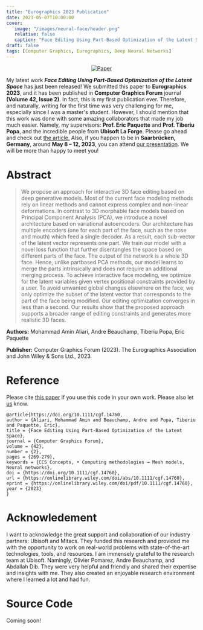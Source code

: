 ```yaml
---
title: "Eurographics 2023 Publication"
date: 2023-05-07T10:00:00
cover:
   image: "/images/neural-face/header.png"
   relative: false
   caption: "Face Editing Using Part‑Based Optimization of the Latent Space"
draft: false
tags: [Computer Graphics, Eurographics, Deep Neural Networks]
---
```

<div align='center'>
    <a href='http://dx.doi.org/10.1111/cgf.14760' target='_blank'><img loading="lazy" src="https://img.shields.io/badge/Paper-nueral--face-blue" alt="Paper" /></a>
</div>

My latest work _**Face Editing Using Part‑Based Optimization of the Latent Space**_ has just been released! We submitted this paper to **Eurographics 2023**, and it has been published in **Computer Graphics Forum** journal **(Volume 42, Issue 2)**. In fact, this is my first publication ever.
Therefore, and naturally, writing for the first time was very challenging for me, especially since I was a master's student.
However, I should mention that this work was done with some amazing collaborators that made my job much easier. Namely, my supervisors: **Prof. Eric Paquette** and **Prof. Tiberiu Popa**, and the incredible people from **Ubisoft La Forge**.
Please go ahead and check out [the article.](http://dx.doi.org/10.1111/cgf.14760) Also, if you happen to be in **Saarbrücken, Germany**, around **May 8 – 12, 2023**, you can attend [our presentation](https://eg2023.saarland-informatics-campus.de/full-program/#fp3-10-1).
We will be more than happy to meet you!

# Abstract
> We propose an approach for interactive 3D face editing based on deep generative models. Most of the current face modeling methods rely on linear methods and cannot express complex and non-linear deformations. In contrast to 3D morphable face models based on Principal Component Analysis (PCA), we introduce a novel architecture based on variational autoencoders. Our architecture has multiple encoders (one for each part of the face, such as the nose and mouth) which feed a single decoder. As a result, each sub-vector of the latent vector represents one part. We train our model with a novel loss function that further disentangles the space based on different parts of the face. The output of the network is a whole 3D face. Hence, unlike partbased PCA methods, our model learns to merge the parts intrinsically and does not require an additional merging process. To achieve interactive face modeling, we optimize for the latent variables given vertex positional constraints provided by a user. To avoid unwanted global changes elsewhere on the face, we only optimize the subset of the latent vector that corresponds to the part of the face being modified. Our editing optimization converges in less than a second. Our results show that the proposed approach supports a broader range of editing constraints and generates more realistic 3D faces.

**Authors:** Mohammad Amin Aliari, Andre Beauchamp, Tiberiu Popa, Eric Paquette

**Publisher:** Computer Graphics Forum (2023). The Eurographics Association and John Wiley & Sons Ltd., 2023

# Reference
Please cite [this paper](http://dx.doi.org/10.1111/cgf.14760) if you use this code in your own work. Please also let [us](mailto:eric.paquette@etsmtl.ca) know.
```
@article{https://doi.org/10.1111/cgf.14760,
author = {Aliari, Mohammad Amin and Beauchamp, Andre and Popa, Tiberiu and Paquette, Eric},
title = {Face Editing Using Part-Based Optimization of the Latent Space},
journal = {Computer Graphics Forum},
volume = {42},
number = {2},
pages = {269-279},
keywords = {CCS Concepts, • Computing methodologies → Mesh models, Neural networks},
doi = {https://doi.org/10.1111/cgf.14760},
url = {https://onlinelibrary.wiley.com/doi/abs/10.1111/cgf.14760},
eprint = {https://onlinelibrary.wiley.com/doi/pdf/10.1111/cgf.14760},
year = {2023}
}

```

# Acknowledement
I want to acknowledge the great support and collaboration of our industry partners: Ubisoft and Mitacs.
They funded this research and provided me with the opportunity to work on real-world problems with state-of-the-art technologies, tools, and resources.
I am immensely grateful to the research team at Ubisoft. Namingly, Olivier Pomarez, Andre Beauchamp, and Abdallah Dib.
They were very helpful and friendly and shared their expertise and insights with me.
They also created an enjoyable research environment where I learned a lot and had fun.

# Source Code
Coming soon!
